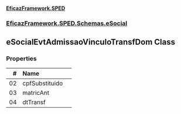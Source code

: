 #### [EficazFramework.SPED](EficazFrameworkSPED.md 'EficazFramework SPED')
### [EficazFramework.SPED.Schemas.eSocial](EficazFramework.SPED.Schemas.eSocial.md 'EficazFramework.SPED.Schemas.eSocial')

## eSocialEvtAdmissaoVinculoTransfDom Class
### Properties

| # | Name | |
| ---: | :--- | :--- |
| 02 | cpfSubstituido |  |
| 03 | matricAnt |  |
| 04 | dtTransf |  |

